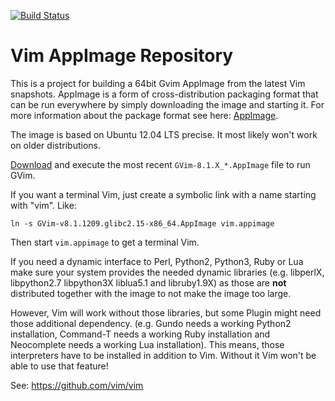 [![Build Status](https://travis-ci.com/vim/vim-appimage.svg?branch=master)](https://travis-ci.com/vim/vim-appimage)

# Vim AppImage Repository

This is a project for building a 64bit Gvim AppImage from the latest Vim snapshots.
AppImage is a form of cross-distribution packaging format that can be run
everywhere by simply downloading the image and starting it. For more
information about the package format see here: [AppImage](https://appimage.org).

The image is based on Ubuntu 12.04 LTS precise. It most likely won't work on older distributions.

[Download](https://github.com/vim/vim-appimage/releases) and execute the
most recent `GVim-8.1.X_*.AppImage` file to run GVim.

If you want a terminal Vim, just create a symbolic link with a name starting with "vim". Like:
```
ln -s GVim-v8.1.1209.glibc2.15-x86_64.AppImage vim.appimage
```

Then start `vim.appimage` to get a terminal Vim.

If you need a dynamic interface to Perl, Python2, Python3, Ruby or Lua make
sure your system provides the needed dynamic libraries (e.g. libperlX,
libpython2.7 libpython3X liblua5.1 and libruby1.9X) as those are **not**
distributed together with the image to not make the image too large.

However, Vim will work without those libraries, but some Plugin might need those additional dependency.
(e.g. Gundo needs a working Python2 installation, Command-T needs a working Ruby
installation and Neocomplete needs a working Lua installation). This means,
those interpreters have to be installed in addition to Vim. Without it Vim
won't be able to use that feature!

See: https://github.com/vim/vim
